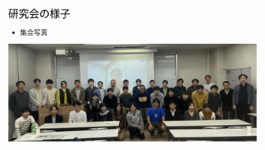 
<span style="font-size: 150%; color: black;">研究会の様子</span>
<br>


- 集合写真
<p align="center">
<img src="./picture/IMG_8173.jpeg" width="950px">
</p>

